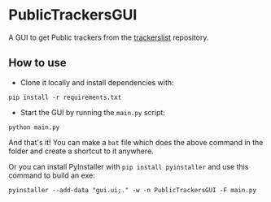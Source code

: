# PublicTrackersGUI
A GUI to get Public trackers from the [trackerslist](https://github.com/ngosang/trackerslist) repository.

## How to use

* Clone it locally and install dependencies with:
```
pip install -r requirements.txt
```

* Start the GUI by running the `main.py` script:
```
python main.py
```

And that's it! You can make a `bat` file which does the above command in the folder and create a shortcut to it anywhere.

Or you can install PyInstaller with `pip install pyinstaller` and use this command to build an exe:
```
pyinstaller --add-data "gui.ui;." -w -n PublicTrackersGUI -F main.py
```